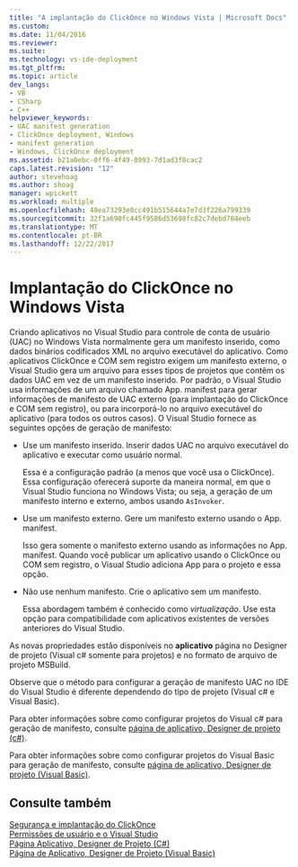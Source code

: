 ```yaml
---
title: "A implantação do ClickOnce no Windows Vista | Microsoft Docs"
ms.custom: 
ms.date: 11/04/2016
ms.reviewer: 
ms.suite: 
ms.technology: vs-ide-deployment
ms.tgt_pltfrm: 
ms.topic: article
dev_langs:
- VB
- CSharp
- C++
helpviewer_keywords:
- UAC manifest generation
- ClickOnce deployment, Windows
- manifest generation
- Windows, ClickOnce deployment
ms.assetid: b21a0ebc-0ff6-4f49-8993-7d1ad3f8cac2
caps.latest.revision: "12"
author: stevehoag
ms.author: shoag
manager: wpickett
ms.workload: multiple
ms.openlocfilehash: 49ea73293e8cc491b515644a7e7d3f226a799339
ms.sourcegitcommit: 32f1a690fc445f9586d53698fc82c7debd784eeb
ms.translationtype: MT
ms.contentlocale: pt-BR
ms.lasthandoff: 12/22/2017
---
```

# <a name="clickonce-deployment-on-windows-vista"></a>Implantação do ClickOnce no Windows Vista
Criando aplicativos no Visual Studio para controle de conta de usuário (UAC) no Windows Vista normalmente gera um manifesto inserido, como dados binários codificados XML no arquivo executável do aplicativo. Como aplicativos ClickOnce e COM sem registro exigem um manifesto externo, o Visual Studio gera um arquivo para esses tipos de projetos que contêm os dados UAC em vez de um manifesto inserido. Por padrão, o Visual Studio usa informações de um arquivo chamado App. manifest para gerar informações de manifesto de UAC externo (para implantação do ClickOnce e COM sem registro), ou para incorporá-lo no arquivo executável do aplicativo (para todos os outros casos). O Visual Studio fornece as seguintes opções de geração de manifesto:  
  
-   Use um manifesto inserido. Inserir dados UAC no arquivo executável do aplicativo e executar como usuário normal.  
  
     Essa é a configuração padrão (a menos que você usa o ClickOnce). Essa configuração oferecerá suporte da maneira normal, em que o Visual Studio funciona no Windows Vista; ou seja, a geração de um manifesto interno e externo, ambos usando `AsInvoker`.  
  
-   Use um manifesto externo. Gere um manifesto externo usando o App. manifest.  
  
     Isso gera somente o manifesto externo usando as informações no App. manifest. Quando você publicar um aplicativo usando o ClickOnce ou COM sem registro, o Visual Studio adiciona App para o projeto e essa opção.  
  
-   Não use nenhum manifesto. Crie o aplicativo sem um manifesto.  
  
     Essa abordagem também é conhecido como *virtualização*. Use esta opção para compatibilidade com aplicativos existentes de versões anteriores do Visual Studio.  
  
 As novas propriedades estão disponíveis no **aplicativo** página no Designer de projeto (Visual c# somente para projetos) e no formato de arquivo de projeto MSBuild.  
  
 Observe que o método para configurar a geração de manifesto UAC no IDE do Visual Studio é diferente dependendo do tipo de projeto (Visual c# e Visual Basic).  
  
 Para obter informações sobre como configurar projetos do Visual c# para geração de manifesto, consulte [página de aplicativo, Designer de projeto (c#)](../ide/reference/application-page-project-designer-csharp.md).  
  
 Para obter informações sobre como configurar projetos do Visual Basic para geração de manifesto, consulte [página de aplicativo, Designer de projeto (Visual Basic)](../ide/reference/application-page-project-designer-visual-basic.md).  
  
## <a name="see-also"></a>Consulte também  
 [Segurança e implantação do ClickOnce](../deployment/clickonce-security-and-deployment.md)   
 [Permissões de usuário e o Visual Studio](http://msdn.microsoft.com/en-us/d5c55084-1e7b-4b61-b478-137db01c0fc0)   
 [Página Aplicativo, Designer de Projeto (C#)](../ide/reference/application-page-project-designer-csharp.md)   
 [Página de Aplicativo, Designer de Projeto (Visual Basic)](../ide/reference/application-page-project-designer-visual-basic.md)